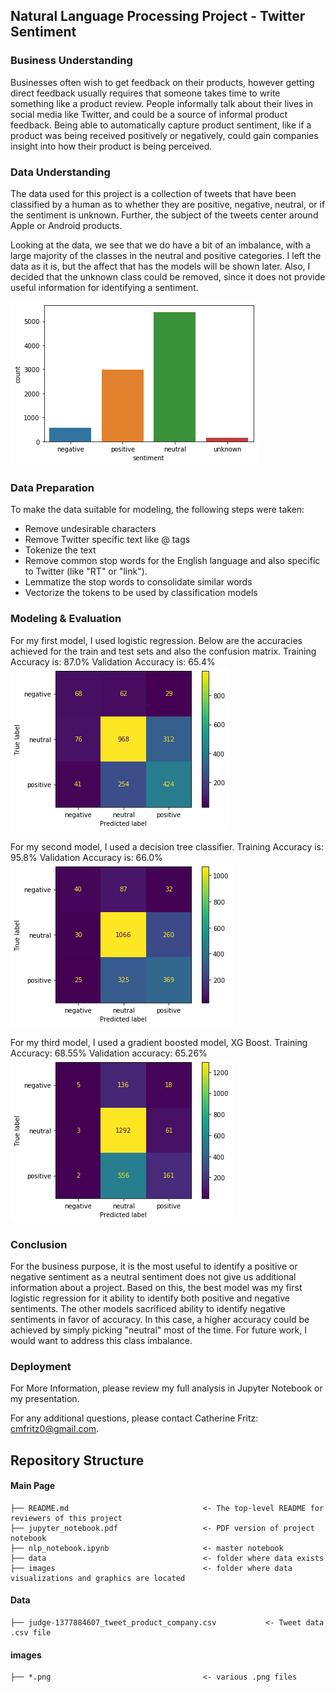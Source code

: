 ## Natural Language Processing Project - Twitter Sentiment

### Business Understanding
Businesses often wish to get feedback on their products, however getting direct feedback usually requires that someone takes time to write something like a product review. People informally talk about their lives in social media like Twitter, and could be a source of informal product feedback. Being able to automatically capture product sentiment, like if a product was being received positively or negatively, could gain companies insight into how their product is being perceived.

### Data Understanding
The data used for this project is a collection of tweets that have been classified by a human as to whether they are positive, negative, neutral, or if the sentiment is unknown. Further, the subject of the tweets center around Apple or Android products.

Looking at the data, we see that we do have a bit of an imbalance, with a large majority of the classes in the neutral and positive categories. I left the data as it is, but the affect that has the models will be shown later. Also, I decided that the unknown class could be removed, since it does not provide useful information for identifying a sentiment.

![pic1](./images/class_imbalance.png)

### Data Preparation
To make the data suitable for modeling, the following steps were taken:

- Remove undesirable characters
- Remove Twitter specific text like @ tags
- Tokenize the text
- Remove common stop words for the English language and also specific to Twitter (like "RT" or "link").
- Lemmatize the stop words to consolidate similar words
- Vectorize the tokens to be used by classification models

### Modeling & Evaluation
For my first model, I used logistic regression. Below are the accuracies achieved for the train and test sets and also the confusion matrix.
Training Accuracy is: 87.0%
Validation Accuracy is: 65.4%
![pic2](./images/model1_cm.png)

For my second model, I used a decision tree classifier.
Training Accuracy is: 95.8%
Validation Accuracy is: 66.0%
![pic3](./images/model2_cm.png)


For my third model, I used a gradient boosted model, XG Boost.
Training Accuracy: 68.55%
Validation accuracy: 65.26%
![pic4](./images/model3_cm.png)


### Conclusion
For the business purpose, it is the most useful to identify a positive or negative sentiment as a neutral sentiment does not give us additional information about a project. Based on this, the best model was my first logistic regression for it ability to identify both positive and negative sentiments. The other models sacrificed ability to identify negative sentiments in favor of accuracy. In this case, a higher accuracy could be achieved by simply picking "neutral" most of the time. For future work, I would want to address this class imbalance.

### Deployment
For More Information, please review my full analysis in Jupyter Notebook or my presentation.

For any additional questions, please contact Catherine Fritz: cmfritz0@gmail.com.

## Repository Structure
#### Main Page
    ├── README.md                              <- The top-level README for reviewers of this project
    ├── jupyter_notebook.pdf                   <- PDF version of project notebook
    ├── nlp_notebook.ipynb                     <- master notebook
    ├── data                                   <- folder where data exists
    ├── images                                 <- folder where data visualizations and graphics are located

#### Data
    ├── judge-1377884607_tweet_product_company.csv           <- Tweet data .csv file

#### images
    ├── *.png                                  <- various .png files
